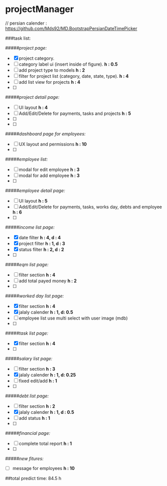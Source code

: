 # projectManager
// persian calender : https://github.com/Mds92/MD.BootstrapPersianDateTimePicker

###task list:

#####_project page:_
- [x] project category.
- [ ] category label ui (insert inside of figure). **h : 0.5**
- [ ] add project type to models **h : 2**
- [ ] filter for project list (category, date, state, type). **h : 4**
- [ ] add list view for projects **h : 4**
- [ ] 

#####_project detail page:_
- [ ] UI layout **h : 4**
- [ ] Add/Edit/Delete for payments, tasks and projects **h : 5**
- [ ] 
- [ ] 

#####_dashboard page for employees:_
- [ ] UX layout and permissions **h : 10**
- [ ] 

#####_employee list:_
- [ ] modal for edit employee **h : 3**
- [ ] modal for add employee **h : 3**
- [ ] 

#####_employee detail page:_
- [ ] UI layout **h : 5**
- [ ] Add/Edit/Delete for payments, tasks, works day, debts and employee **h : 6**
- [ ] 

#####_income list page:_
- [x] date filter **h : 4, d : 4**
- [x] project filter **h : 1, d : 3**
- [x] status filter **h : 2, d : 2**
- [ ] 

#####_eqm list page:_
- [ ] filter section **h : 4**
- [ ] add total payed money **h : 2**
- [ ]

#####_worked day list page:_
- [x] filter section **h : 4**
- [x] jalaly calender **h : 1, d: 0.5**
- [ ] employee list use multi select with user image (mdb)
- [ ]

#####_task list page:_
- [x] filter section **h : 4**
- [ ] 

#####_salary list page:_
- [ ] filter section **h : 3**
- [x] jalaly calender **h : 1, d: 0.25**
- [ ] fixed edit/add **h : 1**
- [ ]

#####_debt list page:_
- [ ] filter section **h : 2**
- [x] jalaly calender **h : 1, d : 0.5** 
- [ ] add status **h : 1**
- [ ]

#####_financial page:_
- [ ] complete total report **h : 1**
- [ ]

#####_new fitures:_
- [ ] message for employees **h : 10**

##total predict time: 84.5 h